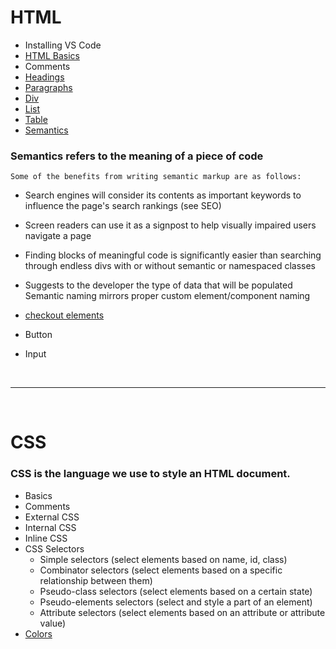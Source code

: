 # HTML

- Installing VS Code
- [HTML Basics](https://developer.mozilla.org/en-US/docs/Learn/Getting_started_with_the_web/HTML_basics)
- Comments
- [Headings]()
- [Paragraphs]()
- [Div]()
- [List]()
- [Table]()
- [Semantics](https://developer.mozilla.org/en-US/docs/Glossary/Semantics)

### Semantics refers to the meaning of a piece of code

    Some of the benefits from writing semantic markup are as follows:

  - Search engines will consider its contents as important keywords to influence the page's search rankings (see SEO)
  - Screen readers can use it as a signpost to help visually impaired users navigate a page
  - Finding blocks of meaningful code is significantly easier than searching through endless divs with or without semantic or namespaced classes
  - Suggests to the developer the type of data that will be populated
    Semantic naming mirrors proper custom element/component naming

  - [checkout elements](https://developer.mozilla.org/en-US/docs/Glossary/Semantics#semantic_elements)
- Button
- Input

<br>

---

<br>

# CSS

###  CSS is the language we use to style an HTML document.

- Basics
- Comments
- External CSS
- Internal CSS
- Inline CSS
- CSS Selectors
    - Simple selectors (select elements based on name, id, class)
    - Combinator selectors (select elements based on a specific relationship between them)
    - Pseudo-class selectors (select elements based on a certain state)
    - Pseudo-elements selectors (select and style a part of an element)
    - Attribute selectors (select elements based on an attribute or attribute value)
- [Colors](https://developer.mozilla.org/en-US/docs/Web/CSS/named-color)

